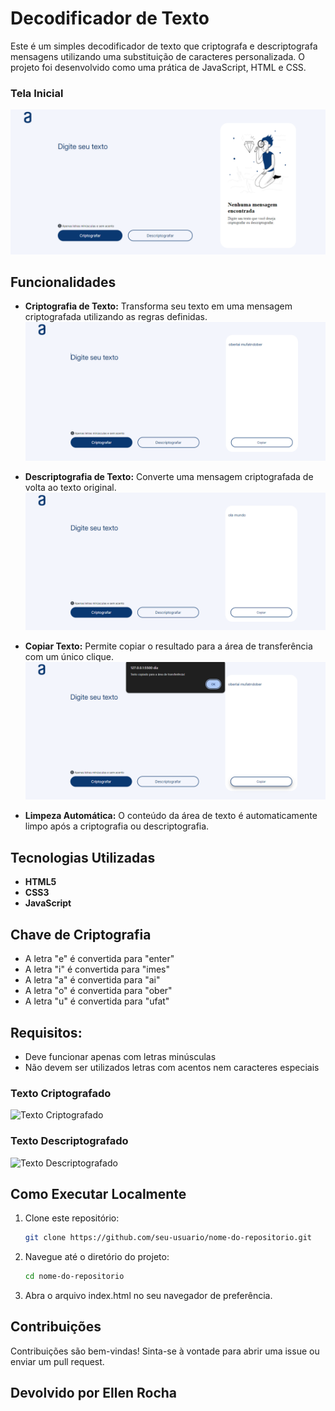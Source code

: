 # Decodificador de Texto

Este é um simples decodificador de texto que criptografa e descriptografa mensagens utilizando uma substituição de caracteres personalizada. O projeto foi desenvolvido como uma prática de JavaScript, HTML e CSS.

### Tela Inicial
![Tela Inicial](assets_readme\tela_inicial.png)

## Funcionalidades

- **Criptografia de Texto:** Transforma seu texto em uma mensagem criptografada utilizando as regras definidas.
  ![Texto Criptografado](assets_readme\texto_criptografado.png)

- **Descriptografia de Texto:** Converte uma mensagem criptografada de volta ao texto original.
![Texto Descriptografado](assets_readme\texto_descriptografado.png)

- **Copiar Texto:** Permite copiar o resultado para a área de transferência com um único clique.
![Texto Copiado](assets_readme\texto_copiado.png)

- **Limpeza Automática:** O conteúdo da área de texto é automaticamente limpo após a criptografia ou descriptografia.

## Tecnologias Utilizadas

- **HTML5**
- **CSS3**
- **JavaScript**

## Chave de Criptografia

- A letra "e" é convertida para "enter"
- A letra "i" é convertida para "imes"
- A letra "a" é convertida para "ai"
- A letra "o" é convertida para "ober"
- A letra "u" é convertida para "ufat"

## Requisitos:

- Deve funcionar apenas com letras minúsculas
- Não devem ser utilizados letras com acentos nem caracteres especiais



### Texto Criptografado
![Texto Criptografado](./path/to/encrypted_text.png)

### Texto Descriptografado
![Texto Descriptografado](./path/to/decrypted_text.png)

## Como Executar Localmente

1. Clone este repositório:
   ```bash
   git clone https://github.com/seu-usuario/nome-do-repositorio.git

2. Navegue até o diretório do projeto:
   ```bash
   cd nome-do-repositorio

3. Abra o arquivo index.html no seu navegador de preferência.

## Contribuições

Contribuições são bem-vindas! Sinta-se à vontade para abrir uma issue ou enviar um pull request.

## Devolvido por Ellen Rocha
